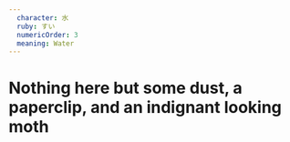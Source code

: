 ```yaml
---
  character: 水 
  ruby: すい
  numericOrder: 3
  meaning: Water
---
```


# Nothing here but some dust, a paperclip, and an indignant looking moth
